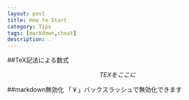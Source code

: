 ```yaml
---
layout: post
title: How to Start
category: Tips
tags: [markdown,cheat]
description: .
---
```





##TeX記法による数式
```math
TEXをここに
```

##markdown無効化
「￥」バックスラッシュで無効化できます
